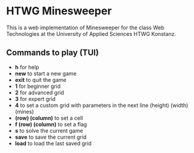 # HTWG Minesweeper

This is a web implementation of Minesweeper for the class
Web Technologies at the University of Applied Sciences HTWG Konstanz.


## Commands to play (TUI)

* **h** for help
* **new** to start a new game
* **exit** to quit the game
* **1** for beginner grid
* **2** for advanced grid
* **3** for expert grid
* **4** to set a custom grid with parameters in the next line (height) (width) (mines)
* **(row) (column)** to set a cell
* **f (row) (column)** to set a flag
* **s** to solve the current game
* **save** to save the current grid
* **load** to load the last saved grid

